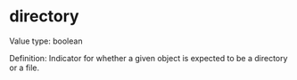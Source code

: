 # directory

Value type: boolean

Definition: Indicator for whether a given object is expected to be a directory or a file.